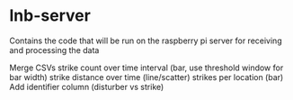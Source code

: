 # lnb-server
Contains the code that will be run on the raspberry pi server for receiving and processing the data

Merge CSVs
strike count over time interval (bar, use threshold window for bar width)
strike distance over time (line/scatter)
strikes per location (bar)
Add identifier column (disturber vs strike)